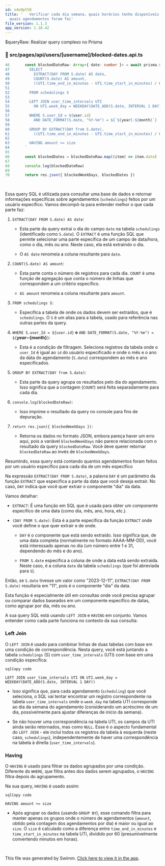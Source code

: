 ```yaml
---
id: x4o9pt58
title: '   Verificar cada dia semana, quais horários tenho disponíveis e também
  quais agendamentos foram fei'
file_version: 1.1.3
app_version: 1.18.42
---
```


$queryRaw: Realizar query complexo no Prisma

<!-- NOTE-swimm-snippet: the lines below link your snippet to Swimm -->

### 📄 src/pages/api/users/[username]/blocked-dates.api.ts

```typescript
46       const blockedDateRaw: Array<{ date: number }> = await prisma.$queryRaw`
47         SELECT
48           EXTRACT(DAY FROM S.date) AS date,
49           COUNT(S.date) AS amount,
50           ((UTI.time_end_in_minutes - UTI.time_start_in_minutes) / 60 ) AS size
51
52         FROM schedulings S
53
54         LEFT JOIN user_time_intervals UTI
55           ON UTI.week_day = WEEKDAY(DATE_ADD(S.date, INTERVAL 1 DAY))
56
57         WHERE S.user_Id = ${user.id}
58           AND DATE_FORMAT(S.date, "%Y-%m") = ${`${year}-${month}`}
59
60         GROUP BY EXTRACT(DAY from S.date),
61           ((UTI.time_end_in_minutes - UTI.time_start_in_minutes) / 60 )
62
63         HAVING amount >= size
64       `
65
66       const blockedDates = blockedDateRaw.map((item) => item.date)
67
68       console.log(blockedDateRaw)
69
70       return res.json({ blockedWeekDays, blockedDates })
```

<br/>

Essa query SQL é utilizada para consultar uma base de dados e retornar informações específicas sobre agendamentos (`schedulings`) feitos por um usuário específico. Vamos decompô-la para entender melhor o que cada parte faz:

1.  `EXTRACT(DAY FROM S.date) AS date`:

    - Esta parte da query extrai o dia do campo `date` na tabela `schedulings` (identificado como `S.date`). O `EXTRACT` é uma função SQL que permite selecionar uma parte específica de um campo de data/hora, como o dia, mês ou ano. Neste caso, ela está extraindo o dia.

    - O `AS date` renomeia a coluna resultante para `date`.

2.  `COUNT(S.date) AS amount`:

    - Esta parte conta o número de registros para cada dia. `COUNT` é uma função de agregação que conta o número de linhas que correspondem a um critério específico.

    - `AS amount` renomeia a coluna resultante para `amount`.

3.  `FROM schedulings S`:

    - Especifica a tabela de onde os dados devem ser extraídos, que é `schedulings`. O `S` é um alias para a tabela, usado para referência nas outras partes da query.

4.  `WHERE S.user_Id = ${user.id}` **e** `AND DATE_FORMAT(S.date, "%Y-%m") = ${`**${year}-${month}**`}`:

    - Esta é a condição de filtragem. Seleciona registros da tabela onde o `user_Id` é igual ao `id` do usuário especificado e onde o mês e o ano da data do agendamento (`S.date`) correspondem ao mês e ano especificados.

5.  `GROUP BY EXTRACT(DAY from S.date)`:

    - Esta parte da query agrupa os resultados pelo dia do agendamento. Isso significa que a contagem (`COUNT`) será feita separadamente para cada dia.

6.  `console.log(blockedDateRaw)`:

    - Isso imprime o resultado da query no console para fins de depuração.

7.  `return res.json({ blockedWeekDays })`:

    - Retorna os dados no formato JSON, embora pareça haver um erro aqui, pois a variável `blockedWeekDays` não parece relacionada com o resultado da query `blockedDateRaw`. Você deve querer retornar `blockedDateRaw` ao invés de `blockedWeekDays`.

Resumindo, essa query está contando quantos agendamentos foram feitos por um usuário específico para cada dia de um mês específico

Na expressão `EXTRACT(DAY FROM S.date)`, a palavra `DAY` é um parâmetro da função `EXTRACT` que especifica a parte da data que você deseja extrair. No caso, `DAY` indica que você quer extrair o componente "dia" da data.

Vamos detalhar:

- `EXTRACT`: É uma função em SQL que é usada para obter um componente específico de uma data (como dia, mês, ano, hora, etc.).

- `(DAY FROM S.date)`: Esta é a parte específica da função `EXTRACT` onde você define o que quer extrair e de onde.

  - `DAY` é o componente que está sendo extraído. Isso significa que, de uma data completa (normalmente no formato AAAA-MM-DD), você está interessado apenas no dia (um número entre 1 e 31, dependendo do mês e do ano).

  - `FROM S.date` especifica a coluna de onde a data está sendo extraída. Neste caso, é a coluna `date` da tabela `schedulings` (que foi abreviada para `S`).

Então, se `S.date` tivesse um valor como "2023-12-11", `EXTRACT(DAY FROM S.date)` resultaria em "11", pois é o componente "dia" da data.

Esta função é especialmente útil em consultas onde você precisa agrupar ou comparar dados baseados em um componente específico de datas, como agrupar por dia, mês ou ano.

A sua query SQL está usando `LEFT JOIN` e `HAVING` em conjunto. Vamos entender como cada parte funciona no contexto da sua consulta:

### **Left Join**

O `LEFT JOIN` é usado para combinar linhas de duas tabelas com base em uma condição de correspondência. Nesta query, você está juntando a tabela `schedulings` (S) com `user_time_intervals` (UTI) com base em uma condição específica:

```
sqlCopy code
```

`LEFT JOIN user_time_intervals UTI ON UTI.week_day = WEEKDAY(DATE_ADD(S.date, INTERVAL 1 DAY))`

- Isso significa que, para cada agendamento (`scheduling`) que você seleciona, o SQL vai tentar encontrar um registro correspondente na tabela `user_time_intervals` onde o `week_day` na tabela UTI corresponde ao dia da semana do agendamento (considerando um acréscimo de um dia, possivelmente para ajustar diferenças de início da semana).

- Se não houver uma correspondência na tabela UTI, os campos da UTI ainda serão retornados, mas como `NULL`. Esse é o aspecto fundamental do `LEFT JOIN` - ele inclui todos os registros da tabela à esquerda (neste caso, `schedulings`), independentemente de haver uma correspondência na tabela à direita (`user_time_intervals`).

### **Having**

O `HAVING` é usado para filtrar os dados agrupados por uma condição. Diferente do `WHERE`, que filtra antes dos dados serem agrupados, o `HAVING` filtra depois do agrupamento.

Na sua query, `HAVING` é usado assim:

```
sqlCopy code
```

`HAVING amount >= size`

- Após agrupar os dados (usando `GROUP BY`), esse comando filtra para manter apenas os grupos onde o número de agendamentos (`amount`, obtido pela contagem dos agendamentos por dia) é maior ou igual ao `size`. O `size` é calculado como a diferença entre `time_end_in_minutes` e `time_start_in_minutes` na tabela UTI, dividido por 60 (presumivelmente convertendo minutos em horas).

<br/>

This file was generated by Swimm. [Click here to view it in the app](https://app.swimm.io/repos/Z2l0aHViJTNBJTNBaWduaXRlLTIwMjIlM0ElM0FkeWphcnVmYQ==/docs/x4o9pt58).
